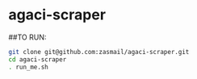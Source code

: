 # agaci-scraper

##TO RUN: 

```bash
git clone git@github.com:zasmail/agaci-scraper.git
cd agaci-scraper
. run_me.sh
```
